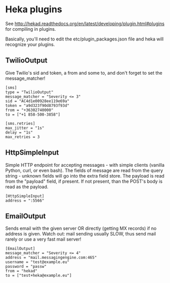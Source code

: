 # Heka plugins
See http://hekad.readthedocs.org/en/latest/developing/plugin.html#plugins
for compiling in plugins.

Basically, you'll need to edit the etc/plugin_packages.json file
and heka will recognize your plugins.

## TwilioOutput
Give Twilio's sid and token, a from and some to, and don't forget to set the
message_matcher!

    [sms]
    type = "TwilioOutput"
    message_matcher = "Severity <= 3"
    sid = "AC4d1e00928ee119e69a"
    token = "a9d323f90d8793f93d"
    from = "+36302740000"
    to = ["+1 858-500-3858"]

    [sms.retries]
    max_jitter = "1s"
    delay = "1s"
    max_retries = 3

## HttpSimpleInput
Simple HTTP endpoint for accepting messages - with simple clients (vanilla Python, curl, or even bash).
The fields of message are read from the query string - unknown fields will
go into the extra field store. The payload is read from the "payload" field,
if present.
If not present, than the POST's body is read as the payload.

    [HttpSimpleInput]
    address = ":5566"

## EmailOutput
Sends email with the given server OR directly (getting MX records) if no address is given.
Watch out: mail sending usually SLOW, thus send mail rarely or use a very fast mail server!

    [EmailOutput]
    message_matcher = "Severity <= 4"
    address = "mail.messagingengine.com:465"
    username = "test@example.eu"
    password = "passw"
    from = "hekad"
    to = ["test+heka@example.eu"]

